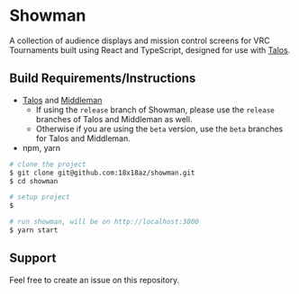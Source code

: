 # Showman
A collection of audience displays and mission control screens for VRC Tournaments built using React and TypeScript, designed for use with [Talos](https://github.com/18x18az/talos).


## Build Requirements/Instructions
- [Talos](https://github.com/18x18az/talos) and [Middleman](https://github.com/18x18az/middleman)
  - If using the `release` branch of Showman, please use the `release` branches of Talos and Middleman as well.
  - Otherwise if you are using the `beta` version, use the `beta` branches for Talos and Middleman.
- npm, yarn
```bash
# clone the project
$ git clone git@github.com:18x18az/showman.git
$ cd showman

# setup project 
$ 

# run showman, will be on http://localhost:3000
$ yarn start
```

## Support
Feel free to create an issue on this repository.
